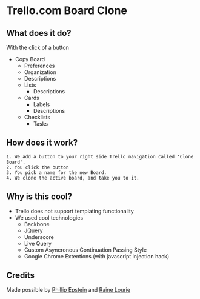 # Trello.com Board Clone

## What does it do?
With the click of a button

* Copy Board
	* Preferences
	* Organization
	* Descriptions
	* Lists
		* Descriptions
	* Cards
		* Labels
		* Descriptions
	* Checklists
		* Tasks

## How does it work?

	1. We add a button to your right side Trello navigation called 'Clone Board'.
	2. You click the button
	3. You pick a name for the new Board.
	4. We clone the active board, and take you to it.
	
## Why is this cool?
* Trello does not support templating functionality
* We used cool technologies
	* Backbone
	* JQuery
	* Underscore
	* Live Query
	* Custom Asyncronous Continuation Passing Style
	* Google Chrome Extentions (with javascript injection hack)
	
## Credits
Made possible by [Phillip Epstein](https://github.com/oo7ph) and [Raine Lourie](https://github.com/RaineOrShine)
